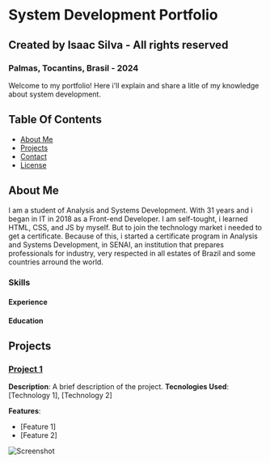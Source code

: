 # System Development Portfolio 
## Created by Isaac Silva - All rights reserved
### Palmas, Tocantins, Brasil - 2024
  Welcome to my portfolio! Here i'll explain and share a litle of my knowledge about system development.
## Table Of Contents
- [About Me](#about-me)
- [Projects](#projects)
- [Contact](#contact)
- [License](#license)    
## About Me
  I am a student of Analysis and Systems Development. With 31 years and i began in IT in 2018 as a Front-end Developer. 
I am self-tought, i learned HTML, CSS, and JS by myself. But to join the technology market i needed to get a certificate.
Because of this, i started a certificate program in Analysis and Systems Development, in SENAI, an institution that prepares professionals
for industry, very respected in all estates of Brazil and some countries arround the world.
### Skills
#### Experience
#### Education
## Projects
### [Project 1](./Projects/Project1/README.md)
**Description**: A brief description of the project.
**Tecnologies Used**: [Technology 1], [Technology 2]

**Features**:
- [Feature 1]
- [Feature 2]

![Screenshot](./Images/project1.png)